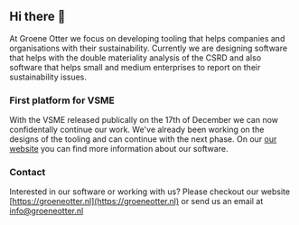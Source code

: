 ## Hi there 👋

At Groene Otter we focus on developing tooling that helps companies and organisations with their sustainability. Currently we are designing software that helps with the double materiality analysis of the CSRD and also software that helps small and medium enterprises to report on their sustainability issues.

### First platform for VSME
With the VSME released publically on the 17th of December we can now confidentally continue our work. We've already been working on the designs of the tooling and can continue with the next phase. On our [our website](https://groeneotter.nl/en/platform) you can find more information about our software.

### Contact
Interested in our software or working with us? Please checkout our website [https://groeneotter.nl](https://groeneotter.nl) or send us an email at [info@groeneotter.nl](mailto:info@groeneotter.nl)
